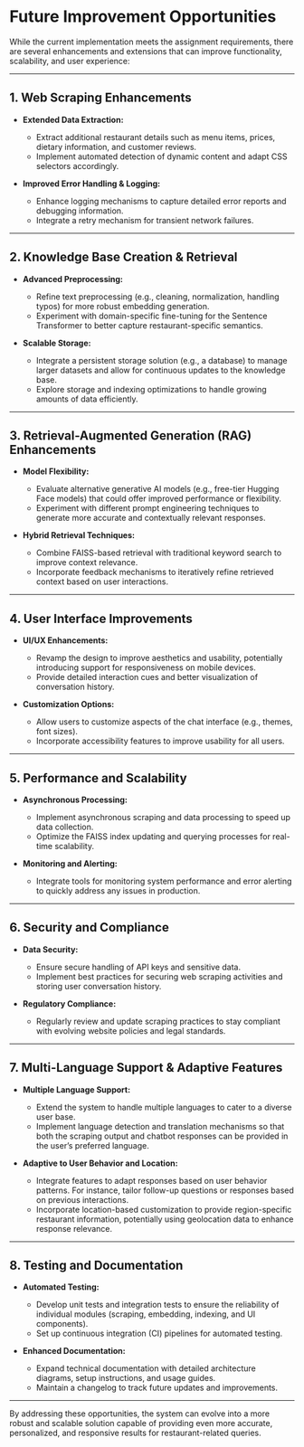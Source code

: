 # Future Improvement Opportunities

While the current implementation meets the assignment requirements, there are several enhancements and extensions that can improve functionality, scalability, and user experience:

---

## 1. Web Scraping Enhancements

- **Extended Data Extraction:**  
  - Extract additional restaurant details such as menu items, prices, dietary information, and customer reviews.
  - Implement automated detection of dynamic content and adapt CSS selectors accordingly.

- **Improved Error Handling & Logging:**  
  - Enhance logging mechanisms to capture detailed error reports and debugging information.
  - Integrate a retry mechanism for transient network failures.

---

## 2. Knowledge Base Creation & Retrieval

- **Advanced Preprocessing:**  
  - Refine text preprocessing (e.g., cleaning, normalization, handling typos) for more robust embedding generation.
  - Experiment with domain-specific fine-tuning for the Sentence Transformer to better capture restaurant-specific semantics.

- **Scalable Storage:**  
  - Integrate a persistent storage solution (e.g., a database) to manage larger datasets and allow for continuous updates to the knowledge base.
  - Explore storage and indexing optimizations to handle growing amounts of data efficiently.

---

## 3. Retrieval-Augmented Generation (RAG) Enhancements

- **Model Flexibility:**  
  - Evaluate alternative generative AI models (e.g., free-tier Hugging Face models) that could offer improved performance or flexibility.
  - Experiment with different prompt engineering techniques to generate more accurate and contextually relevant responses.

- **Hybrid Retrieval Techniques:**  
  - Combine FAISS-based retrieval with traditional keyword search to improve context relevance.
  - Incorporate feedback mechanisms to iteratively refine retrieved context based on user interactions.

---

## 4. User Interface Improvements

- **UI/UX Enhancements:**  
  - Revamp the design to improve aesthetics and usability, potentially introducing support for responsiveness on mobile devices.
  - Provide detailed interaction cues and better visualization of conversation history.

- **Customization Options:**  
  - Allow users to customize aspects of the chat interface (e.g., themes, font sizes).
  - Incorporate accessibility features to improve usability for all users.

---

## 5. Performance and Scalability

- **Asynchronous Processing:**  
  - Implement asynchronous scraping and data processing to speed up data collection.
  - Optimize the FAISS index updating and querying processes for real-time scalability.

- **Monitoring and Alerting:**  
  - Integrate tools for monitoring system performance and error alerting to quickly address any issues in production.

---

## 6. Security and Compliance

- **Data Security:**  
  - Ensure secure handling of API keys and sensitive data.
  - Implement best practices for securing web scraping activities and storing user conversation history.

- **Regulatory Compliance:**  
  - Regularly review and update scraping practices to stay compliant with evolving website policies and legal standards.

---

## 7. Multi-Language Support & Adaptive Features

- **Multiple Language Support:**  
  - Extend the system to handle multiple languages to cater to a diverse user base.
  - Implement language detection and translation mechanisms so that both the scraping output and chatbot responses can be provided in the user’s preferred language.

- **Adaptive to User Behavior and Location:**  
  - Integrate features to adapt responses based on user behavior patterns. For instance, tailor follow-up questions or responses based on previous interactions.
  - Incorporate location-based customization to provide region-specific restaurant information, potentially using geolocation data to enhance response relevance.

---

## 8. Testing and Documentation

- **Automated Testing:**  
  - Develop unit tests and integration tests to ensure the reliability of individual modules (scraping, embedding, indexing, and UI components).
  - Set up continuous integration (CI) pipelines for automated testing.

- **Enhanced Documentation:**  
  - Expand technical documentation with detailed architecture diagrams, setup instructions, and usage guides.
  - Maintain a changelog to track future updates and improvements.

---

By addressing these opportunities, the system can evolve into a more robust and scalable solution capable of providing even more accurate, personalized, and responsive results for restaurant-related queries.